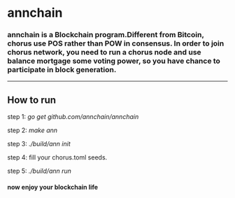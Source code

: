# annchain
### annchain is a Blockchain program.Different from Bitcoin, chorus use POS rather than POW in consensus. In order to join chorus network, you need to run a chorus node and use balance mortgage some voting power, so you have chance to participate in block generation.
----------    
## How to run    

  step 1: *go get github.com/annchain/annchain*   

  step 2: *make ann*   

  step 3: *./build/ann init*    

  step 4: fill your chorus.toml seeds.    

  step 5: *./build/ann run*  
  
 #### now enjoy your blockchain life

